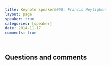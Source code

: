```yaml
---
title: Keynote speaker&#58; Francis Heylighen
layout: page
speaker: true
categories: [speaker]
date: 2014-11-17
comments: true

---
```


<!--<iframe width="420" height="315" src="//www.youtube.com/embed/w2sznrVtiLg" frameborder="0" allowfullscreen></iframe>-->

## Questions and comments 

